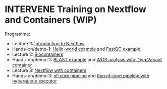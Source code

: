# INTERVENE Training on Nextflow and Containers (WIP)


Programme:
- Lecture-1: [Introduction to Nextflow](https://a3s.fi/CSC_training/Introduction_workflows.pdf)
- Hands-on/demo-1: [Hello-world example](https://yetulaxman.github.io/containers-workflows/hands-on/day4/hello-world-nextflow.html) and [FastQC example](https://yetulaxman.github.io/containers-workflows/hands-on/day4/fastqc_nextflow.html)
- Lecture 2: [Biocontainers](https://a3s.fi/CSC_training/Biocontainers.pdf)
- Hands-on/demo-2: [BLAST example](https://yetulaxman.github.io/containers-workflows/hands-on/day2/blast.html) and [WGS analysis with DeepVariant container](https://yetulaxman.github.io/containers-workflows/hands-on/day2/deepvariant.html)
- Lecture 3: [Nextflow with containers](https://a3s.fi/CSC_training/Workflows_singularity_containers.pdf)
- Hands-on/demo-3: [nf-core pipeline](https://yetulaxman.github.io/containers-workflows/hands-on/day4/nf-core.html) and [Run nf-core pipeline with hyperqueue executor](https://yetulaxman.github.io/containers-workflows/hands-on/day4/nf-core-hyperqueue.html)

